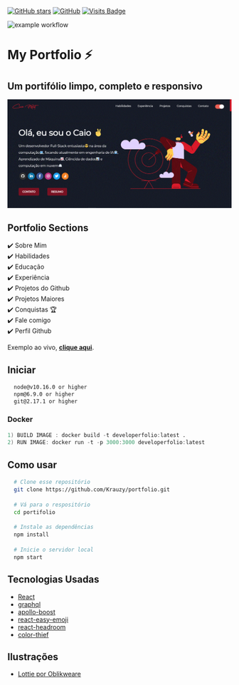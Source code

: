 [![GitHub stars](https://img.shields.io/github/stars/Krauzy/portfolio)](https://github.com/saadpasta/developerFolio/stargazers) [![GitHub](https://img.shields.io/github/license/saadpasta/developer-portfolio?color=blue)](https://github.com/Krauzy/portfolio/blob/master/LICENSE) [![Visits Badge](https://badges.pufler.dev/visits/Krauzy/hackathon-2021)](https://github.com/Krauzy/hackathon-2021)

![example workflow](https://github.com/Krauzy/portfolio/actions/workflows/prettier.yml/badge.svg) 

# My Portfolio ⚡️

## Um portifólio limpo, completo e responsivo
<p align="center">
  <kbd>
<img src="https://raw.githubusercontent.com/Krauzy/portfolio/main/static/demo.png"></img>
  </kbd>
</p>

## Portfolio Sections
✔️ Sobre Mim\
✔️ Habilidades\
✔️ Educação\
✔️ Experiência\
✔️ Projetos do Github\
✔️ Projetos Maiores\
✔️ Conquistas 🏆\
✔️ Fale comigo\
✔️ Perfil Github

Exemplo ao vivo, **[clique aqui](https://krauzy-portfolio.vercel.app/)**.


## Iniciar

```node
  node@v10.16.0 or higher
  npm@6.9.0 or higher
  git@2.17.1 or higher
```
### Docker

```d
1) BUILD IMAGE : docker build -t developerfolio:latest .
2) RUN IMAGE: docker run -t -p 3000:3000 developerfolio:latest
```

## Como usar 

```sh
  # Clone esse repositório
  git clone https://github.com/Krauzy/portfolio.git

  # Vá para o respositório
  cd portifolio

  # Instale as dependências
  npm install

  # Inicie o servidor local
  npm start
```



## Tecnologias Usadas

- [React](https://reactjs.org/)
- [graphql](https://graphql.org/)
- [apollo-boost](https://www.apollographql.com/docs/react/get-started/)
- [react-easy-emoji](https://github.com/appfigures/react-easy-emoji)
- [react-headroom](https://github.com/KyleAMathews/react-headroom)
- [color-thief](https://github.com/lokesh/color-thief)

## Ilustrações
- [Lottie por Oblikweare](https://lottiefiles.com/oblikweare)

